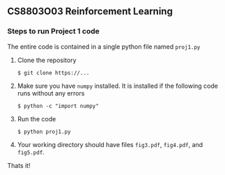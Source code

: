 ## CS8803O03 Reinforcement Learning
### Steps to run Project 1 code

The entire code is contained in a single python file named `proj1.py`

1. Clone the repository

    ```
    $ git clone https://...
    ```

2. Make sure you have `numpy` installed. It is installed if the following code
runs without any errors

    ```
    $ python -c "import numpy"
    ```

3. Run the code

    ```
    $ python proj1.py
    ```

4. Your working directory should have files `fig3.pdf`, `fig4.pdf`, and 
`fig5.pdf`. 

Thats it!